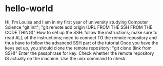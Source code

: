 # hello-world
Hi, I'm Louisa and I am in my first year of university studying Computer Science
"git init";
"git remote add origin (URL FROM THE SSH FROM THE CODE THING)"
How to set up the SSH: follow the instructions; make sure to read ALL of the instructions; need to connect TO the remote repository and thus have to follow the advanced SSH part of the tutorial
Once you have the keys set up, you should clone the remote repository: "git clone (link from SSH)" Enter the passphrase for key. Check whether the remote repository IS actually on the machine. Use the unix command to check.
